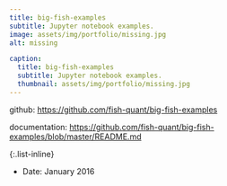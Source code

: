 ```yaml
---
title: big-fish-examples
subtitle: Jupyter notebook examples.
image: assets/img/portfolio/missing.jpg
alt: missing

caption:
  title: big-fish-examples
  subtitle: Jupyter notebook examples.
  thumbnail: assets/img/portfolio/missing.jpg
---
```


github: https://github.com/fish-quant/big-fish-examples

documentation: https://github.com/fish-quant/big-fish-examples/blob/master/README.md

{:.list-inline}
- Date: January 2016
